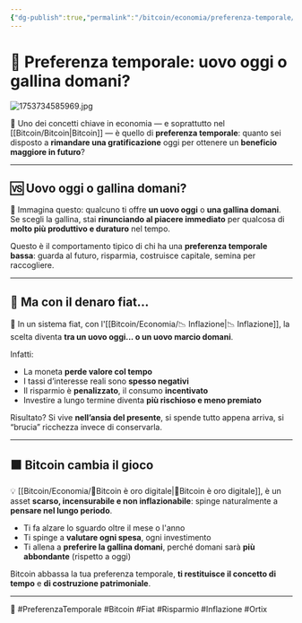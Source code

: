```yaml
---
{"dg-publish":true,"permalink":"/bitcoin/economia/preferenza-temporale/","title":"📅 Preferenza temporale: uovo oggi o gallina domani?","tags":["economia","preferenza-temporale","bitcoin","fiat","tempo","capitale"]}
---
```



# 🧠 Preferenza temporale: uovo oggi o gallina domani?

![1753734585969.jpg](/img/user/1753734585969.jpg)

🥚 Uno dei concetti chiave in economia — e soprattutto nel [[Bitcoin/Bitcoin\|Bitcoin]] — è quello di **preferenza temporale**: quanto sei disposto a **rimandare una gratificazione** oggi per ottenere un **beneficio maggiore in futuro**?

---

## 🆚 Uovo oggi o gallina domani?

🎯 Immagina questo: qualcuno ti offre **un uovo oggi** o **una gallina domani**. Se scegli la gallina, stai **rinunciando al piacere immediato** per qualcosa di **molto più produttivo e duraturo** nel tempo.

Questo è il comportamento tipico di chi ha una **preferenza temporale bassa**: guarda al futuro, risparmia, costruisce capitale, semina per raccogliere.

---

## 🏦 Ma con il denaro fiat...

💸 In un sistema fiat, con l'[[Bitcoin/Economia/📉 Inflazione\|📉 Inflazione]], la scelta diventa **tra un uovo oggi... o un uovo marcio domani**.

Infatti:

- La moneta **perde valore col tempo**
- I tassi d’interesse reali sono **spesso negativi**
- Il risparmio è **penalizzato**, il consumo **incentivato**
- Investire a lungo termine diventa **più rischioso e meno premiato**

Risultato? Si vive **nell’ansia del presente**, si spende tutto appena arriva, si “brucia” ricchezza invece di conservarla.

---

## 🟧 Bitcoin cambia il gioco

💡 [[Bitcoin/Economia/🥇Bitcoin è oro digitale\|🥇Bitcoin è oro digitale]], è un asset **scarso, incensurabile e non inflazionabile**: spinge naturalmente a **pensare nel lungo periodo**.

- Ti fa alzare lo sguardo oltre il mese o l'anno
- Ti spinge a **valutare ogni spesa**, ogni investimento
- Ti allena a **preferire la gallina domani**, perché domani sarà **più abbondante** (rispetto a oggi)

Bitcoin abbassa la tua preferenza temporale, **ti restituisce il concetto di tempo** e **di costruzione patrimoniale**.

---

📌 #PreferenzaTemporale #Bitcoin #Fiat #Risparmio #Inflazione #Ortix